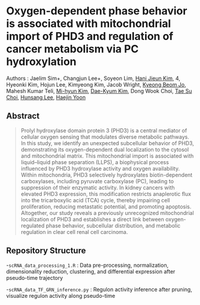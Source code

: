 # Oxygen-dependent phase behavior is associated with mitochondrial import of PHD3 and regulation of cancer metabolism via PC hydroxylation
Authors : Jaelim Sim+, Changjun Lee+, Soyeon Lim, [Hani Jieun Kim](https://scholar.google.com/citations?hl=en&user=dVDoGfgAAAAJ), 4, Hyeonki Kim, Hojun Lee, Kimyeong Kim, Jacob Wright, [Kyeong Beom Jo](https://scholar.google.com/citations?hl=en&user=fiWHs_IAAAAJ), Mahesh Kumar Teli, [Mi-hyun Kim](https://scholar.google.com/citations?hl=en&user=_hJ6GpMAAAAJ), [Dae-Kyum Kim](https://scholar.google.com/citations?hl=en&user=1vrt1TAAAAAJ), Dong Wook Choi, [Tae Su Choi](https://scholar.google.com/citations?user=yM_9quUAAAAJ&hl=en), [Hunsang Lee](https://scholar.google.com/citations?hl=en&user=OTb8CK4AAAAJ&view_op=list_works&sortby=pubdate), [Haejin Yoon](https://scholar.google.co.kr/citations?user=1paFUdEAAAAJ&hl=en&oi=ao)

## Abstract
> Prolyl hydroxylase domain protein 3 (PHD3) is a central mediator of cellular oxygen sensing that modulates diverse metabolic pathways. In this study, we identify an unexpected subcellular behavior of PHD3, demonstrating its oxygen-dependent dual localization to the cytosol and mitochondrial matrix. This mitochondrial import is associated with liquid–liquid phase separation (LLPS), a biophysical process influenced by PHD3 hydroxylase activity and oxygen availability. Within mitochondria, PHD3 selectively hydroxylates biotin-dependent carboxylases, including pyruvate carboxylase (PC), leading to suppression of their enzymatic activity. In kidney cancers with elevated PHD3 expression, this modification restricts anaplerotic flux into the tricarboxylic acid (TCA) cycle, thereby impairing cell proliferation, reducing metastatic potential, and promoting apoptosis. Altogether, our study reveals a previously unrecognized mitochondrial localization of PHD3 and establishes a direct link between oxygen-regulated phase behavior, subcellular distribution, and metabolic regulation in clear cell renal cell carcinoma.

## Repository Structure
-`scRNA_data_processing_1.R` : Data pre-processing, normalization, dimensionality reduction, clustering, and differential expression after pseudo-time trajectory 

-`scRNA_data_TF_GRN_inference.py` : Regulon activity inference after pruning, visualize regulon activity along pseudo-time
